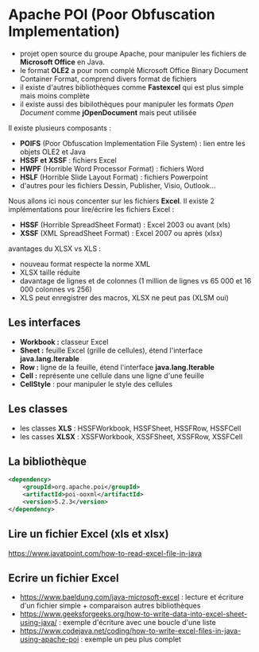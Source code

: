 
# Apache POI (Poor Obfuscation Implementation)

- projet open source du groupe Apache, pour manipuler les fichiers de **Microsoft Office** en Java.
- le format **OLE2** a pour nom complé Microsoft Office Binary Document Container Format, comprend divers format de fichiers
- il existe d'autres bibliothèques comme **Fastexcel** qui est plus simple mais moins complète
- il existe aussi des bibilothèques pour manipuler les formats *Open Document* comme **jOpenDocument** mais peut utilisée

Il existe plusieurs composants :
- **POIFS** (Poor Obfuscation Implementation File System) : lien entre les objets OLE2 et Java
- **HSSF et XSSF** : fichiers Excel
- **HWPF** (Horrible Word Processor Format) : fichiers Word
- **HSLF** (Horrible Slide Layout Format) : fichiers Powerpoint
- d'autres pour les fichiers Dessin, Publisher, Visio, Outlook...

Nous allons ici nous concenter sur les fichiers **Excel**. Il existe 2 implémentations pour lire/écrire les fichiers Excel :
- **HSSF** (Horrible SpreadSheet Format) : Excel 2003 ou avant (xls)
- **XSSF** (XML SpreadSheet Format) : Excel 2007 ou après (xlsx)

avantages du XLSX vs XLS :
- nouveau format respecte la norme XML
- XLSX taille réduite
- davantage de lignes et de colonnes (1 million de lignes vs 65 000 et 16 000 colonnes vs 256)
- XLS peut enregistrer des macros, XLSX ne peut pas (XLSM oui)

## Les interfaces

- **Workbook :** classeur Excel
- **Sheet :** feuille Excel (grille de cellules), étend l'interface **java.lang.Iterable**
- **Row :** ligne de la feuille, étend l'interface **java.lang.Iterable**
- **Cell :** représente une cellule dans une ligne d'une feuille
- **CellStyle** : pour manipuler le style des cellules

## Les classes

- les classes **XLS** : HSSFWorkbook, HSSFSheet, HSSFRow, HSSFCell
- les casses **XLSX** : XSSFWorkbook, XSSFSheet, XSSFRow, XSSFCell

## La bibliothèque

```xml
<dependency>
    <groupId>org.apache.poi</groupId>
    <artifactId>poi-ooxml</artifactId>
    <version>5.2.3</version>
</dependency>
```

## Lire un fichier Excel (xls et xlsx)

https://www.javatpoint.com/how-to-read-excel-file-in-java

## Ecrire un fichier Excel

- https://www.baeldung.com/java-microsoft-excel : lecture et écriture d'un fichier simple + comparaison autres bibliothèques
- https://www.geeksforgeeks.org/how-to-write-data-into-excel-sheet-using-java/ : exemple d'écriture avec une boucle d'une liste
- https://www.codejava.net/coding/how-to-write-excel-files-in-java-using-apache-poi : exemple un peu plus complet

